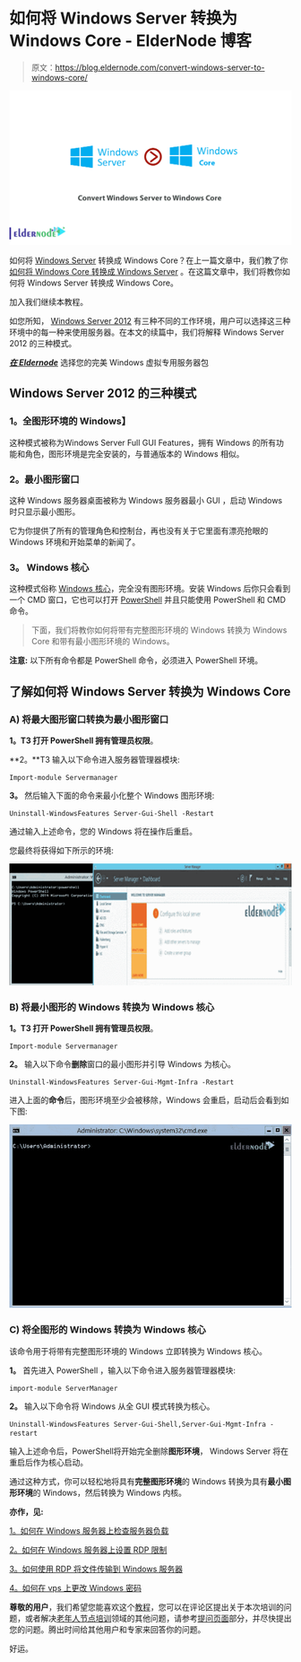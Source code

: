 # 如何将 Windows Server 转换为 Windows Core - ElderNode 博客

> 原文：<https://blog.eldernode.com/convert-windows-server-to-windows-core/>

![How to convert Windows Server to Windows Core](img/5dba5e9bf45a99aa97e4e630895affaf.png)

如何将 [Windows Server](http://eldernode.com/tag/windows-server) 转换成 Windows Core？在上一篇文章中，我们教了你[如何将 Windows Core 转换成 Windows Server](https://eldernode.com/convert-windows-core-to-windows-server/) 。在这篇文章中，我们将教你如何将 Windows Server 转换成 Windows Core。

加入我们继续本教程。

如您所知， [Windows Server 2012](http://eldernode.com/tag/windows-server-2012) 有三种不同的工作环境，用户可以选择这三种环境中的每一种来使用服务器。在本文的续篇中，我们将解释 Windows Server 2012 的三种模式。

[***在 Eldernode***](https://eldernode.com/windows-vps/) 选择您的完美 Windows 虚拟专用服务器包

## Windows Server 2012 的三种模式

### 1。全图形环境的 Windows】

这种模式被称为Windows Server Full GUI Features，拥有 Windows 的所有功能和角色，图形环境是完全安装的，与普通版本的 Windows 相似。

### 2。最小图形窗口

这种 Windows 服务器桌面被称为 Windows 服务器最小 GUI ，启动 Windows 时只显示最小图形。

它为你提供了所有的管理角色和控制台，再也没有关于它里面有漂亮抢眼的 Windows 环境和开始菜单的新闻了。

### 3。 Windows 核心

这种模式俗称 [Windows 核心](https://en.wikipedia.org/wiki/Server_Core)，完全没有图形环境。安装 Windows 后你只会看到一个 CMD 窗口，它也可以打开 [PowerShell](https://eldernode.com/tag/powershell-commands/) 并且只能使用 PowerShell 和 CMD 命令。

> 下面，我们将教你如何将带有完整图形环境的 Windows 转换为 Windows Core 和带有最小图形环境的 Windows。

**注意:** 以下所有命令都是 PowerShell 命令，必须进入 PowerShell 环境。

## 了解如何将 Windows Server 转换为 Windows Core

### A) 将最大图形窗口转换为最小图形窗口

**1。**T3 打开 PowerShell 拥有**管理员权限**。

**2。**T3 输入以下命令进入服务器管理器模块:

```
Import-module Servermanager
```

**3。** 然后输入下面的命令来最小化整个 Windows 图形环境:

```
Uninstall-WindowsFeatures Server-Gui-Shell -Restart
```

通过输入上述命令，您的 Windows 将在操作后重启。

您最终将获得如下所示的环境:

![How to convert Windows Server to Windows Core](img/1c949cb4a0f6369c8fa143dd2e13fe08.png)

### B) 将最小图形的 Windows 转换为 Windows 核心

**1。**T3 打开 PowerShell 拥有**管理员权限**。

```
Import-module Servermanager
```

**2。** 输入以下命令**删除**窗口的最小图形并引导 Windows 为核心。

```
Uninstall-WindowsFeatures Server-Gui-Mgmt-Infra -Restart
```

进入上面的**命令**后，图形环境至少会被移除，Windows 会重启，启动后会看到如下图:

![How to convert Windows Server to Windows Core](img/563d652ee64371801292c546c101f00a.png)

### C) 将全图形的 Windows 转换为 Windows 核心

该命令用于将带有完整图形环境的 Windows 立即转换为 Windows 核心。

**1。** 首先进入 PowerShell ，输入以下命令进入服务器管理器模块:

```
import-module ServerManager
```

**2。** 输入以下命令将 Windows 从全 GUI 模式转换为核心。

```
Uninstall-WindowsFeatures Server-Gui-Shell,Server-Gui-Mgmt-Infra -restart
```

输入上述命令后，PowerShell将开始完全删除**图形环境**， Windows Server 将在重启后作为核心启动。

通过这种方式，你可以轻松地将具有**完整图形环境**的 Windows 转换为具有**最小图形环境**的 Windows，然后转换为 Windows 内核。

**亦作，见:**

[1。如何在 Windows 服务器上检查服务器负载](https://eldernode.com/check-server-load-on-windows-server/)

[2。如何在 Windows 服务器上设置 RDP 限制](https://eldernode.com/rdp-limit-on-windows-server/)

[3。如何使用 RDP 将文件传输到 Windows 服务器](https://eldernode.com/transfer-file-using-rdp-to-windows-server/)

[4。如何在 vps 上更改 Windows 密码](https://eldernode.com/change-windows-password-on-vps/)

**尊敬的用户**，我们希望您能喜欢这个[教程](https://eldernode.com/category/tutorial/)，您可以在评论区提出关于本次培训的问题，或者解决[老年人节点培训](https://eldernode.com/blog/)领域的其他问题，请参考[提问页面](https://eldernode.com/ask)部分，并尽快提出您的问题。腾出时间给其他用户和专家来回答你的问题。

好运。